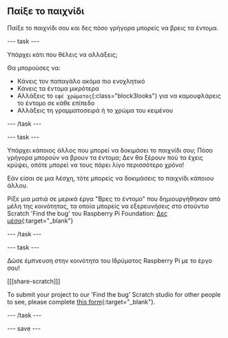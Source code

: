 ## Παίξε το παιχνίδι

Παίξε το παιχνίδι σου και δες πόσο γρήγορα μπορείς να βρεις τα έντομα.

--- task ---

Υπάρχει κάτι που θέλεις να αλλάξεις;

Θα μπορούσες να:
- Κάνεις τον παπαγάλο ακόμα πιο ενοχλητικό
- Κάνεις τα έντομα μικρότερα
- Αλλάξεις το `εφέ χρώματος`{:class="block3looks"} για να καμουφλάρεις το έντομο σε κάθε επίπεδο
- Αλλάξεις τη γραμματοσειρά ή το χρώμα του κειμένου

--- /task ---

--- task ---

Υπάρχει κάποιος άλλος που μπορεί να δοκιμάσει το παιχνίδι σου; Πόσο γρήγορα μπορούν να βρουν τα έντομα; Δεν θα ξέρουν πού τα έχεις κρύψει, οπότε μπορεί να τους πάρει λίγο περισσότερο χρόνο!

Εάν είσαι σε μια λέσχη, τότε μπορείς να δοκιμάσεις το παιχνίδι κάποιου άλλου.

Ρίξε μια ματιά σε μερικά έργα "Βρες το έντομο" που δημιουργήθηκαν από μέλη της κοινότητας, τα οποία μπορείς να εξερευνήσεις στο στούντιο Scratch 'Find the bug' του Raspberry Pi Foundation: [Δες μέσα](https://scratch.mit.edu/studios/29005236/){:target="_blank"}

--- /task ---

--- task ---

Δώσε έμπνευση στην κοινότητα του Ιδρύματος Raspberry Pi με το έργο σου!

[[[share-scratch]]]

To submit your project to our 'Find the bug' Scratch studio for other people to see, please complete [this form](https://form.raspberrypi.org/f/community-project-submissions){:target="_blank"}.

--- /task ---

--- save ---

